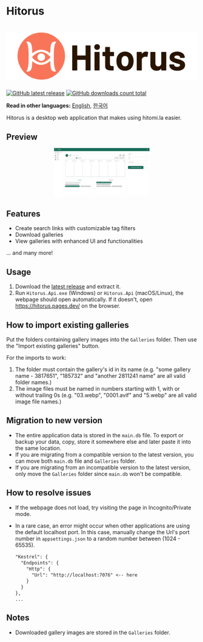 # Hitorus

<h1 align="center">
  <picture>
    <source media="(prefers-color-scheme: dark)" srcset="content/banner-dark.jpeg">
    <source media="(prefers-color-scheme: light)" srcset="content/banner-light.png">
    <img alt="Hitorus" src="content/banner-light.png">
  </picture>
</h1>

[![GitHub latest release](https://img.shields.io/github/release/kaismic/Hitorus.svg?logo=github)](https://github.com/kaismic/Hitorus/releases/latest)
[![GitHub downloads count total](https://img.shields.io/github/downloads/kaismic/Hitorus/total.svg?logo=github)](https://github.com/kaismic/Hitorus/releases)

**Read in other languages:** [English](README.md), [한국어](README-ko.md)

Hitorus is a desktop web application that makes using hitomi.la easier.

## Preview
<div align="center">
  <img src="./content/preview-1.jpeg" width="50%">
</div>

## Features
- Create search links with customizable tag filters
- Download galleries
- View galleries with enhanced UI and functionalities

... and many more!

## Usage
1. Download the [latest release](https://github.com/kaismic/Hitorus/releases/latest) and extract it.
2. Run `Hitorus.Api.exe` (Windows) or `Hitorus.Api` (macOS/Linux), the webpage should open automatically. If it doesn't, open https://hitorus.pages.dev/ on the browser.

## How to import existing galleries
Put the folders containing gallery images into the `Galleries` folder. Then use the "Import existing galleries" button.

For the imports to work:
1. The folder must contain the gallery's id in its name (e.g. "some gallery name - 3817651", "185732" and "another 2811241 name" are all valid folder names.)
2. The image files must be named in numbers starting with 1, with or without trailing 0s (e.g. "03.webp", "0001.avif" and "5.webp" are all valid image file names.)

## Migration to new version
- The entire application data is stored in the `main.db` file. To export or backup your data, copy, store it somewhere else and later paste it into the same location.
- If you are migrating from a compatible version to the latest version, you can move both `main.db` file and `Galleries` folder.
- If you are migrating from an incompatible version to the latest version, only move the `Galleries` folder since `main.db` won't be compatible.

## How to resolve issues
- If the webpage does not load, try visiting the page in Incognito/Private mode.
- In a rare case, an error might occur when other applications are using the default localhost port. In this case, manually change the Url's port number in `appsettings.json` to a random number between (1024 - 65535).

      "Kestrel": {
        "Endpoints": {
          "Http": {
            "Url": "http://localhost:7076" <-- here
          }
        }
      },
      ...

## Notes
- Downloaded gallery images are stored in the `Galleries` folder.
